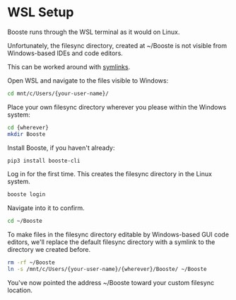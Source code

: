 # WSL Setup

Booste runs through the WSL terminal as it would on Linux. 

Unfortunately, the filesync directory, created at ~/Booste is not visible from Windows-based IDEs and code editors.

This can be worked around with [symlinks](https://en.wikipedia.org/wiki/Symbolic_link).

Open WSL and navigate to the files visible to Windows:
```bash
cd mnt/c/Users/{your-user-name}/
```

Place your own filesync directory wherever you please within the Windows system:
```bash
cd {wherever}
mkdir Booste
```

Install Booste, if you haven't already:
```bash
pip3 install booste-cli
```

Log in for the first time. This creates the filesync directory in the Linux system.
```bash
booste login
```

Navigate into it to confirm.
```bash
cd ~/Booste
```

To make files in the filesync directory editable by Windows-based GUI code editors, we'll replace the default filesync directory with a symlink to the directory we created before.
```bash
rm -rf ~/Booste
ln -s /mnt/c/Users/{your-user-name}/{wherever}/Booste/ ~/Booste
```

You've now pointed the address ~/Booste toward your custom filesync location.